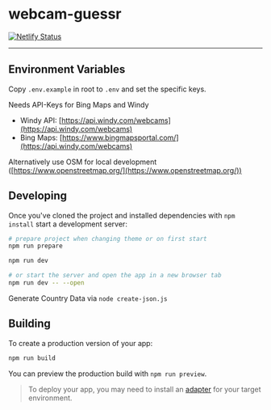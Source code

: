 # webcam-guessr
[![Netlify Status](https://api.netlify.com/api/v1/badges/6f6b78c7-3030-4d7d-b52c-d9a0a8f11d58/deploy-status)](https://app.netlify.com/sites/webcamguessr/deploys)

-----

## Environment Variables

Copy `.env.example` in root to `.env` and set the specific keys.

Needs API-Keys for Bing Maps and Windy

- Windy API: [https://api.windy.com/webcams](https://api.windy.com/webcams)
- Bing Maps: [https://www.bingmapsportal.com/](https://api.windy.com/webcams)

Alternatively use OSM for local development ([https://www.openstreetmap.org/](https://www.openstreetmap.org/))

## Developing

Once you've cloned the project and installed dependencies with `npm install` start a development server:

```bash
# prepare project when changing theme or on first start
npm run prepare

npm run dev

# or start the server and open the app in a new browser tab
npm run dev -- --open
```

Generate Country Data via `node create-json.js`

## Building

To create a production version of your app:

```bash
npm run build
```

You can preview the production build with `npm run preview`.

> To deploy your app, you may need to install an [adapter](https://kit.svelte.dev/docs/adapters) for your target environment.
